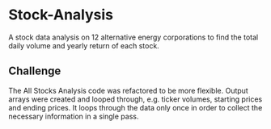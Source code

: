 # Stock-Analysis
A stock data analysis on 12 alternative energy corporations to find the total daily volume and yearly return of each stock.
## Challenge
The All Stocks Analysis code was refactored to be more flexible. Output arrays were created and looped through, e.g. ticker volumes, starting prices and ending prices. It loops through the data only once in order to collect the necessary information in a single pass. 
